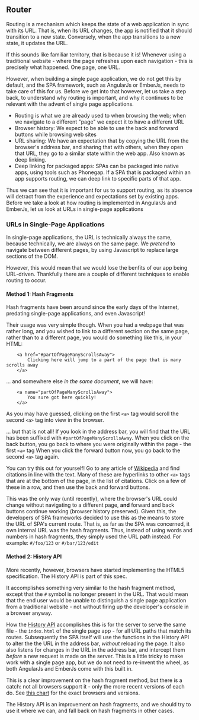 ## Router

Routing is a mechanism which keeps the state of a web application in sync with its URL.
That is, when its URL changes, the app is notified that it should transition to a new state.
Conversely, when the app transitions to a new state, it updates the URL.

If this sounds like familiar territory, that is because it is!
Whenever using a traditional website -
where the page refreshes upon each navigation -
this is precisely what happened.
One page, one URL.

However, when building a single page application,
we do not get this by default, and the SPA framework,
such as AngularJs or EmberJs, needs to take care of this for us.
Before we get into that however, let us take a step back,
to understand why routing is important,
and why it continues to be relevant with the advent of single page applications.

- Routing is what we are already used to when browsing the web;
  when we navigate to a different "page" we expect it to have a different URL
- Browser history: We expect to be able to use the back and forward buttons
  while browsing web sites
- URL sharing: We have an expectation that by copying the URL from the browser's
  address bar, and sharing that with others, when they open that URL,
  they go to a similar state within the web app. Also known as deep linking.
- Deep linking for packaged apps: SPAs can be packaged into native apps,
  using tools such as Phonegap. If a SPA that is packaged within an app
  supports routing, we can deep link to specific parts of that app.

Thus we can see that it is important for us to support routing,
as its absence will detract from the experience and expectations set by existing apps.
Before we take a look at how routing is implemented in AngularJs and EmberJs,
let us look at URLs in single-page applications

### URLs in Single-Page Applications

In single-page applications, the URL is technically always the same,
because technically, we are always on the same page.
We *pretend* to navigate between different pages,
by using Javascript to replace large sections of the DOM.

However, this would mean that we would lose  the benfits of our app being URL-driven.
Thankfully there are a couple of different techniques to enable routing to occur.

#### Method 1: Hash Fragments

Hash fragments have been around since the early days of the Internet,
predating single-page applications, and even Javascript!

Their usage was very simple though.
When you had a webpage that was rather long, and you wished to link to a different
section on the same page, rather than to a different page,
you would do something like this, in your HTML:

        <a href="#partOfPageManyScrollsAway">
            Clicking here will jump to a part of the page that is many scrolls away
        </a>

&hellip; and somewhere else *in the same document*, we will have:

        <a name="partOfPageManyScrollsAway">
            You sure got here quickly!
        </a>

As you may have guessed, clicking on the first `<a>` tag
would scroll the second `<a>` tag into view in the browser.

&hellip; but that is not all!
If you look in the address bar, you will find that the URL has been suffixed with
`#partOfPageManyScrollsAway`.
When you click on the back button,
you go back to where you were originally within the page - the first `<a>` tag
When you click the forward button now,
you go back to the second `<a>` tag again.

You can try this out for yourself!
Go to any article of [Wikipedia](http://en.wikipedia.org)
and find citations in line with the text.
Many of these are hyperlinks to other `<a>` tags
that are at the bottom of the page, in the list of citations.
Click on a few of these in a row, and then use the back and forward buttons.

This was the only way (until recently),
where the browser's URL could change without navigating to a different page,
**and** forward and back buttons continue working (browser history preserved).
Given this, the developers of SPA frameworks decided to use this as the means
to store the URL of SPA's current route.
That is, as far as the SPA was concerned, it own internal URL was the hash fragments.
Thus, instead of using words and numbers in hash fragments,
they simply used the URL path instead.
For example: `#/foo/123` or `#/bar/123/edit`

#### Method 2: History API

More recently, however, browsers have started implementing the HTML5 specification.
The History API is part of this spec.

It accomplishes something very similar to the hash fragment method,
except that the `#` symbol is no longer present in the URL.
That would mean that the end user would be unable to distinguish
a single page application from a traditional website -
not without firing up the developer's console in a browser anyway.

How the [History API](https://developer.mozilla.org/en-US/docs/Web/Guide/API/DOM/Manipulating_the_browser_history)
accomplishes this is for the server to serve the same file -
the `index.html` of the single page app -
for all URL paths that match its routes.
Subsequently the SPA itself will use the functions in the 
History API to alter the the URL in the address bar,
*without* reloading the page.
It also also listens for changes in the URL in the address bar,
and intercept them *before* a new request is made on the server.
This is a little tricky to make work with a single page app,
but we do not need to re-invent the wheel,
as both AngularJs and EmberJs come with this built in.

This is a clear improvement on the hash fragment method,
but there is a catch: not all browsers support it -
only the more recent versions of each do.
See [this chart](http://caniuse.com/history)
for the exact browsers and versions.

The History API is an improvement on hash fragments,
and we should try to use it where we can,
and fall back on hash fragments in other cases.
